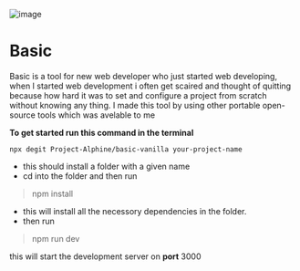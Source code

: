 ![image](https://github.com/Project-Alphine/basic-vanilla/blob/main/utils/main-img.png)

# Basic
Basic is a tool for new web developer who just started web developing, when I started web development i often get scaired and thought of quitting because how hard it was to set and configure a project from scratch without knowing any thing. I made this tool by using other portable open-source tools which was avelable to me

**To get started run this command in the terminal**

    npx degit Project-Alphine/basic-vanilla your-project-name
- this should install a folder with a given name
- cd into the folder and then run
> npm install
- this will install all the necessory dependencies in the folder.
- then run
>npm run dev

this will start the development server on **port** 3000
